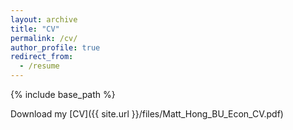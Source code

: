 ```yaml
---
layout: archive
title: "CV"
permalink: /cv/
author_profile: true
redirect_from:
  - /resume
---
```


{% include base_path %}

Download my [CV]({{ site.url }}/files/Matt_Hong_BU_Econ_CV.pdf)